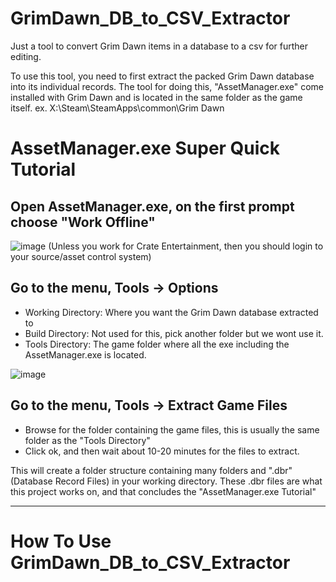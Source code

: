 # GrimDawn_DB_to_CSV_Extractor
Just a tool to convert Grim Dawn items in a database to a csv for further editing.


To use this tool, you need to first extract the packed Grim Dawn database into its individual records.
The tool for doing this, "AssetManager.exe" come installed with Grim Dawn and is located in the same folder as the game itself.
ex. X:\Steam\SteamApps\common\Grim Dawn

# AssetManager.exe Super Quick Tutorial

## Open AssetManager.exe, on the first prompt choose "Work Offline"
![image](https://user-images.githubusercontent.com/10130237/163330748-6371a246-f81f-4b3a-a558-3833d4bc08f1.png)
(Unless you work for Crate Entertainment, then you should login to your source/asset control system)


## Go to the menu, Tools -> Options
 - Working Directory: Where you want the Grim Dawn database extracted to
 - Build Directory: Not used for this, pick another folder but we wont use it.
 - Tools Directory: The game folder where all the exe including the AssetManager.exe is located.

![image](https://user-images.githubusercontent.com/10130237/163331934-00a4b4d4-a22c-4aa1-b1e0-d36a5dadcc6a.png)

## Go to the menu, Tools -> Extract Game Files
  - Browse for the folder containing the game files, this is usually the same folder as the "Tools Directory"
  - Click ok, and then wait about 10-20 minutes for the files to extract.

This will create a folder structure containing many folders and ".dbr" (Database Record Files) in your working directory.
These .dbr files are what this project works on, and that concludes the "AssetManager.exe Tutorial"

---

# How To Use GrimDawn_DB_to_CSV_Extractor






